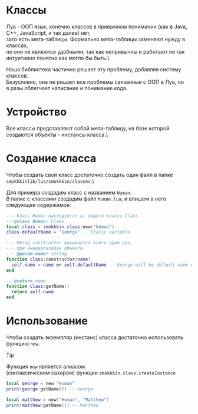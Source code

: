 # Классы
Луа - ООП язык, конечно классов в привычном понимании (как в Java, C++, JavaScript, и так далее) нет,\
зато есть мета-таблицы. Формально мета-таблицы заменяют нужду в классах,\
но они не являются удобными, так как непривычны и работают не так\
интуитивно понятно как могло бы быть.\

Наша библиотека частично решает эту проблему, добавляя систему классов.\
Безусловно, она не решает все проблемы связанные с ООП в Луа, но\
в разы облегчает написание и понимание кода.

# Устройство
Все классы представляют собой мета-таблицу, на базе которой создаются объекты - инстансы класса.\

# Создание класса
Чтобы создать свой класс достаточно создать один файл в папке ``smokkkinlib/lua/smokkkin/classes``.\

Для примера создадим класс с названием ``Human``.\
В папке с классами создадим файл ``human.lua``, и впишем в него следующее содержимое:
```lua
--- Класс Human наследуется от общего класса Class
---@class Human: Class
local class = smokkkin.class:new("Human")
class.defaultName = "George" -- Static variable

--- Метод constructor вызывается всего один раз,
--- при инициализации объекта.
--- @param name? string
function class:constructor(name)
  self.name = name or self.defaultName -- George will be default name of Human
end

---@return name
function class:getName()
  return self.name
end
```

# Использование
Чтобы создать экземпляр (инстанс) класса достаточно использовать функцию ``new``.

> [!TIP]
> Функция ``new`` является алиасом\
> (синтаксическим сахаром) функции ``smokkkin.class.createInstance``

```lua
local george = new "Human"
print(george:getName()) -- George

local matthew = new("Human", "Matthew")
print(matthew:getName()) -- Matthew
```